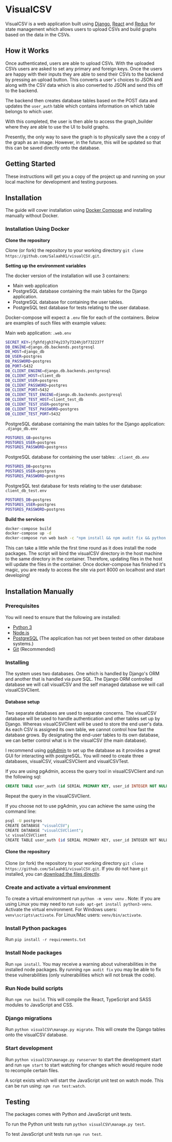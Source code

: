 # VisualCSV

VisualCSV is a web application built using [Django](https://www.djangoproject.com/), [React](https://reactjs.org/) and [Redux](https://redux.js.org/) for state management which allows users to upload CSVs and build graphs based on the data in the CSVs.

## How it Works

Once authenticated, users are able to upload CSVs. With the uploaded CSVs users are asked to set any primary and foreign keys. Once the users are happy with their inputs they are able to send their CSVs to the backend by pressing an upload button. This converts a user's choices to JSON and along with the CSV data which is also converted to JSON and send this off to the backend.

The backend then creates database tables based on the POST data and updates the `user_auth` table which contains information on which table belongs to which user.

With this completed, the user is then able to access the graph_builder where they are able to use the UI to build graphs.

Presently, the only way to save the graph is to physically save the a copy of the graph as an image. However, in the future, this will be updated so that this can be saved directly onto the database.

## Getting Started

These instructions will get you a copy of the project up and running on your local machine for development and testing purposes.

## Installation

The guide will cover installation using [Docker Compose](https://docs.docker.com/compose/) and installing manually without Docker.

### Installation Using Docker

**Clone the repository**

Clone (or fork) the repository to your working directory `git clone https://github.com/Salaah01/visualCSV.git`.

**Setting up the environment variables**

The docker version of the installation will use 3 containers:

- Main web application
- PostgreSQL database containing the main tables for the Django application.
- PostgreSQL database for containing the user tables.
- PostgreSQL test database for tests relating to the user database.

Docker-compose will expect a `.env` file for each of the containers. Below are examples of such files with example values:

Main web application: `.web.env`

```bash
SECRET_KEY=jfghfdjgh374y237y7324hjbf732237f
DB_ENGINE=django.db.backends.postgresql
DB_HOST=django_db
DB_USER=postgres
DB_PASSWORD=postgres
DB_PORT=5432
DB_CLIENT_ENGINE=django.db.backends.postgresql
DB_CLIENT_HOST=client_db
DB_CLIENT_USER=postgres
DB_CLIENT_PASSWORD=postgres
DB_CLIENT_PORT=5432
DB_CLIENT_TEST_ENGINE=django.db.backends.postgresql
DB_CLIENT_TEST_HOST=client_test_db
DB_CLIENT_TEST_USER=postgres
DB_CLIENT_TEST_PASSWORD=postgres
DB_CLIENT_TEST_PORT=5432
```

PostgreSQL database containing the main tables for the Django application: `.django_db.env`

```bash
POSTGRES_GB=postgres
POSTGRES_USER=postgres
POSTGRES_PASSWORD=postgress
```

PostgreSQL database for containing the user tables: `.client_db.env`

```bash
POSTGRES_DB=postgres
POSTGRES_USER=postgres
POSTGRES_PASSWORD=postgres
```

PostgreSQL test database for tests relating to the user database: `client_db_test.env`

```bash
POSTGRES_DB=postgres
POSTGRES_USER=postgres
POSTGRES_PASSWORD=postgres
```

**Build the services**

```bash
docker-compose build
docker-compose up -d
docker-compose run web bash -c "npm install && npm audit fix && python ./visualCSV/manage.py migrate && npm run build"
```

This can take a little while the first time round as it does install the node packages.
The script will bind the visualCSV directory in the host machine to the same directory in the container. Therefore, updating files in the host will update the files in the container.
Once docker-compose has finished it's magic, you are ready to access the site via port 8000 on localhost and start developing!

## Installation Manually

### Prerequisites

You will need to ensure that the following are installed:
* [Python 3](https://www.python.org/downloads/)
* [Node.js](https://nodejs.org/en/download/)
* [PostgreSQL](https://www.postgresql.org/) (The application has not yet been tested on other database systems.)
* [Git](https://git-scm.com/downloads) (Recommended)

### Installing

The system uses two databases. One which is handled by Django's ORM and another that is handled via pure SQL. The Django ORM controlled database we will call visualCSV and the self managed database we will call visualCSVClient.

#### Database setup

Two separate databases are used to separate concerns. The visualCSV database will be used to handle authentication and other tables set up by Django. Whereas visualCSVClient will be used to store the end user's data. As each CSV is assigned its own table, we cannot control how fast the database grows. By designating the end-user tables to its own database, we can better control what is in the visualCSV (the main database).

I recommend using [pgAdmin](https://www.pgadmin.org/) to set up the database as it provides a great GUI for interacting with postgreSQL.
You will need to create three databases, visualCSV, visualCSVClient and visualCSVTest.

If you are using pgAdmin, access the query tool in visualCSVClient and run the following sql:

```sql
CREATE TABLE user_auth (id SERIAL PRIMARY KEY, user_id INTEGER NOT NULL, table_name VARCHAR(100) NOT NULL, table_alias VARCHAR(100) NOT NULL);
```

Repeat the query in the visualCSVClient.

If you choose not to use pgAdmin, you can achieve the same using the command line:

```bash
psql -U postgres
CREATE DATABASE "visualCSV";
CREATE DATABASE "visualCSVClient";
\c visualCSVClient
CREATE TABLE user_auth (id SERIAL PRIMARY KEY, user_id INTEGER NOT NULL, table_name VARCHAR(100) NOT NULL, table_alias VARCHAR(100) NOT NULL);
```

#### Clone the repository

Clone (or fork) the repository to your working directory `git clone https://github.com/Salaah01/visualCSV.git`. If you do not have `git` installed, you can [download the files directly](https://github.com/Salaah01/visualCSV/archive/master.zip).

### Create and activate a virtual environment

To create a virtual environment run `python -m venv venv` . Note: If you are using Linux you may need to run `sudo apt-get install python3-venv`.
Activate the virtual environment.
For Windows users: `venv\scripts\activate`.
For Linux/Mac users: `venv/bin/activate`.

### Install Python packages

Run `pip install -r requirements.txt`

### Install Node packages

Run `npm install`.
You may receive a warning about vulnerabilities in the installed node packages. By running `npm audit fix` you may be able to fix these vulnerabilities (only vulnerabilities which will not break the code).

### Run Node build scripts

Run `npm run build`.
This will compile the React, TypeScript and SASS modules to JavaScript and CSS.

### Django migrations

Run `python visualCSV\manage.py migrate`. This will create the Django tables onto the visualCSV database.

### Start development

Run `python visualCSV\manage.py runserver` to start the development start and run `npm start` to start watching for changes which would require node to recompile certain files.

A script exists which will start the JavaScript unit test on watch mode. This can be run using: `npm run test:watch`.

## Testing

The packages comes with Python and JavaScript unit tests.

To run the Python unit tests run `python visualCSV\manage.py test`.

To test JavaScript unit tests run `npm run test`.
